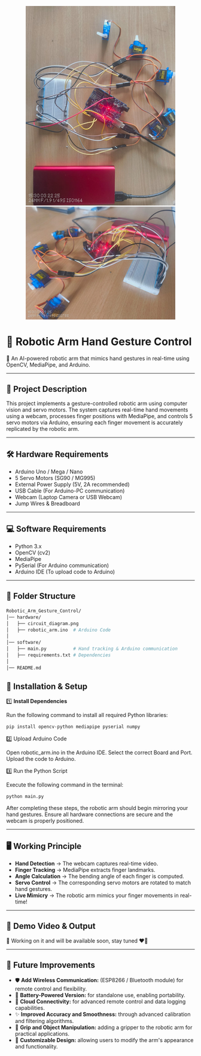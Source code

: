 
<p align="center">
  <img src="/hardware/images/project_status_1" alt="Project Image 1" width="400">
  <img src="/hardware/images/project_status_2" alt="Project Image 2" width="400">
</p>




# 📌 Robotic Arm Hand Gesture Control

🚀 An AI-powered robotic arm that mimics hand gestures in real-time using OpenCV, MediaPipe, and Arduino.

---

## 📜 Project Description

This project implements a gesture-controlled robotic arm using computer vision and servo motors. The system captures real-time hand movements using a webcam, processes finger positions with MediaPipe, and controls 5 servo motors via Arduino, ensuring each finger movement is accurately replicated by the robotic arm.

---

## 🛠 Hardware Requirements

* Arduino Uno / Mega / Nano
* 5 Servo Motors (SG90 / MG995)
* External Power Supply (5V, 2A recommended)
* USB Cable (For Arduino-PC communication)
* Webcam (Laptop Camera or USB Webcam)
* Jump Wires & Breadboard

---

## 💻 Software Requirements

* Python 3.x
* OpenCV (cv2)
* MediaPipe
* PySerial (For Arduino communication)
* Arduino IDE (To upload code to Arduino)

---

## 📁 Folder Structure

```bash
Robotic_Arm_Gesture_Control/
│── hardware/
│   ├── circuit_diagram.png
│   ├── robotic_arm.ino  # Arduino Code
│
│── software/
│   ├── main.py          # Hand tracking & Arduino communication
│   ├── requirements.txt # Dependencies
│
│── README.md
```
## 🔧 Installation & Setup

1️⃣ **Install Dependencies**

Run the following command to install all required Python libraries:

```bash
pip install opencv-python mediapipe pyserial numpy
```

2️⃣ Upload Arduino Code

Open robotic_arm.ino in the Arduino IDE.
Select the correct Board and Port.
Upload the code to Arduino.

3️⃣ Run the Python Script

Execute the following command in the terminal:
```bash
python main.py
```
After completing these steps, the robotic arm should begin mirroring your hand gestures. Ensure all hardware connections are secure and the webcam is properly positioned.

---

## 🖥 Working Principle

* **Hand Detection** → The webcam captures real-time video.
* **Finger Tracking** → MediaPipe extracts finger landmarks.
* **Angle Calculation** → The bending angle of each finger is computed.
* **Servo Control** → The corresponding servo motors are rotated to match hand gestures.
* **Live Mimicry** → The robotic arm mimics your finger movements in real-time!

---

## 🤖 Demo Video & Output

🎥 Working on it and will be available soon, stay tuned ❤️‍🔥

---

## 🎯 Future Improvements

* 🛡 **Add Wireless Communication:** (ESP8266 / Bluetooth module) for remote control and flexibility.
* 🔋 **Battery-Powered Version:** for standalone use, enabling portability.
* 📡 **Cloud Connectivity:** for advanced remote control and data logging capabilities.
* ✨ **Improved Accuracy and Smoothness:** through advanced calibration and filtering algorithms.
* 🤖 **Grip and Object Manipulation:** adding a gripper to the robotic arm for practical applications.
* 🎨 **Customizable Design:** allowing users to modify the arm's appearance and functionality.